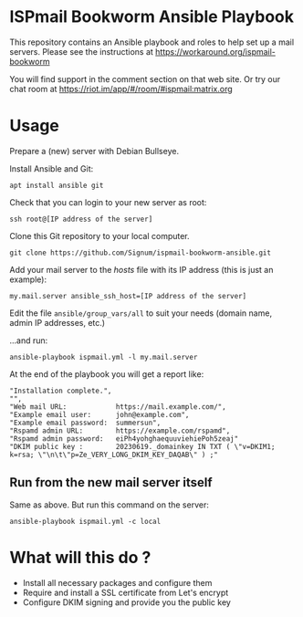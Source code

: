 # ISPmail Bookworm Ansible Playbook

This repository contains an Ansible playbook and roles to help set up a mail servers.
Please see the instructions at https://workaround.org/ispmail-bookworm

You will find support in the comment section on that web site. Or try our chat
room at https://riot.im/app/#/room/#ispmail:matrix.org

# Usage

Prepare a (new) server with Debian Bullseye.

Install Ansible and Git:

    apt install ansible git

Check that you can login to your new server as root:

    ssh root@[IP address of the server]

Clone this Git repository to your local computer.

    git clone https://github.com/Signum/ispmail-bookworm-ansible.git

Add your mail server to the _hosts_ file with its IP address (this is just an example):

    my.mail.server ansible_ssh_host=[IP address of the server]

Edit the file `ansible/group_vars/all` to suit your needs (domain name, admin IP addresses, etc.)

…and run:

    ansible-playbook ispmail.yml -l my.mail.server

At the end of the playbook you will get a report like:

    "Installation complete.",
    "",
    "Web mail URL:            https://mail.example.com/",
    "Example email user:      john@example.com",
    "Example email password:  summersun",
    "Rspamd admin URL:        https://example.com/rspamd",
    "Rspamd admin password:   eiPh4yohghaequuviehiePoh5zeaj"
    "DKIM public key :        20230619._domainkey IN TXT ( \"v=DKIM1; k=rsa; \"\n\t\"p=Ze_VERY_LONG_DKIM_KEY_DAQAB\" ) ;"


## Run from the new mail server itself

Same as above. But run this command on the server:

    ansible-playbook ispmail.yml -c local

# What will this do ?

- Install all necessary packages and configure them 
- Require and install a SSL certificate from Let's encrypt
- Configure DKIM signing and provide you the public key
